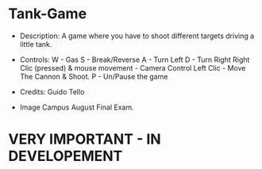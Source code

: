 # Tank-Game
 
- Description: A game where you have to shoot different targets driving a little tank.

- Controls: W - Gas
			S - Break/Reverse
			A - Turn Left
			D - Turn Right
			Right Clic (pressed) & mouse movement - Camera Control
			Left Clic - Move The Cannon & Shoot.
			P - Un/Pause the game

- Credits: Guido Tello

- Image Campus August Final Exam.

# VERY IMPORTANT - IN DEVELOPEMENT 
